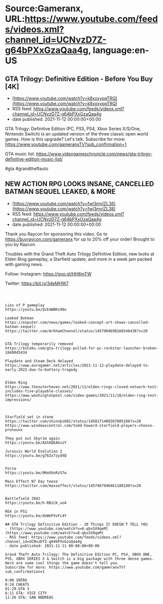 # Source:Gameranx, URL:https://www.youtube.com/feeds/videos.xml?channel_id=UCNvzD7Z-g64bPXxGzaQaa4g, language:en-US

## GTA Trilogy: Definitive Edition - Before You Buy [4K]
 - [https://www.youtube.com/watch?v=k8xxxyppTRQ](https://www.youtube.com/watch?v=k8xxxyppTRQ)
 - RSS feed: https://www.youtube.com/feeds/videos.xml?channel_id=UCNvzD7Z-g64bPXxGzaQaa4g
 - date published: 2021-11-12 00:00:00+00:00

GTA Trilogy: Definitive Edition (PC, PS5, PS4, Xbox Series X/S/One, Nintendo Switch) is an updated version of the three classic open world games. How is this upgrade? Let's talk.
Subscribe for more: https://www.youtube.com/gameranxTV?sub_confirmation=1

GTA music list: https://www.videogameschronicle.com/news/gta-trilogy-definitive-edition-music-list/

#gta #grandtheftauto

## NEW ACTION RPG LOOKS INSANE, CANCELLED BATMAN SEQUEL LEAKED, & MORE
 - [https://www.youtube.com/watch?v=fwl3mylZL38](https://www.youtube.com/watch?v=fwl3mylZL38)
 - RSS feed: https://www.youtube.com/feeds/videos.xml?channel_id=UCNvzD7Z-g64bPXxGzaQaa4g
 - date published: 2021-11-12 00:00:00+00:00

Thank you Raycon for sponsoring this video. Go to https://buyraycon.com/gameranx for up to 20% off your order! Brought to you by Raycon.

Troubles with the Grand Theft Auto Trilogy Definitive Edition, new looks at Elden Ring gameplay, a Starfield update, and more in a week jam packed with gaming news.


Follow:
 Instagram: https://goo.gl/HH6mTW​​​​​​​

Twitter: https://bit.ly/3deMHW7​​​​​​​




 ~~~~STORIES~~~~



Lies of P gameplay
https://youtu.be/QzE4WBKs98o

Leaked Batman
https://exputer.com/news/games/leaked-concept-art-shows-cancelled-batman-sequel/
https://twitter.com/ArkhamChannel/status/1457904698166546438?s=20


GTA Trilogy temporarily removed
https://kotaku.com/gta-trilogy-pulled-for-pc-rockstar-launcher-broken-1848045434

Playdate and Steam Deck delayed
https://www.eurogamer.net/articles/2021-11-12-playdate-delayed-to-early-2022-due-to-battery-tragedy


Elden Ring 
https://www.theouterhaven.net/2021/11/elden-rings-closed-network-test-includes-five-playable-classes/
https://www.washingtonpost.com/video-games/2021/11/10/elden-ring-test-impressions/



Starfield set in stone
https://twitter.com/shinobi602/status/1458171408387805186?s=20
https://www.windowscentral.com/todd-howard-starfield-players-choose-pronouns

They put out Skyrim again 
https://youtu.be/AShOQEAGvzY

Jurassic World Evolution 2
https://youtu.be/g76Zx7zydXQ


Forza
https://youtu.be/0KmXUnRz57w

Mass Effect N7 Day tease 
https://twitter.com/masseffect/status/1457467946461188100?s=20


Battlefield 2042
https://youtu.be/h-RBiCK_uo4

RE4 in PS1
https://youtu.be/doWePVvFc4Y

## GTA Trilogy Definitive Edition - 20 Things It DOESN'T TELL YOU
 - [https://www.youtube.com/watch?v=8-qbx5X9qeM](https://www.youtube.com/watch?v=8-qbx5X9qeM)
 - RSS feed: https://www.youtube.com/feeds/videos.xml?channel_id=UCNvzD7Z-g64bPXxGzaQaa4g
 - date published: 2021-11-11 00:00:00+00:00

Grand Theft Auto Trilogy: The Definitive Edition PC, PS4, XBOX ONE, PS5, XBOX SERIES X & Switch is a big package with three dense games. Here are some cool things the game doesn't tell you.
Subscribe for more: https://www.youtube.com/gameranxTV?sub_confirmation=1

0:00 INTRO
0:24 CHEATS
01:29 GTA 3
6:11 GTA: VICE CITY
11:26 GTA: SAN ANDREAS

